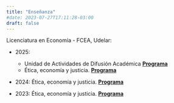 ```yaml
---
title: "Enseñanza"
#date: 2023-07-27T17:11:28-03:00
draft: false
---
```


Licenciatura en Economía - FCEA, Udelar:

- 2025: 
    - Unidad de Actividades de Difusión Académica [**Programa**](https://fcea.udelar.edu.uy/images/micrositios/dpto_economia/FICHA_UNIDAD_DE_ACTIVIDADES_DE_DIFUSI%C3%93N_ACAD%C3%89MICA_2025.pdf)
    - Ética, economía y justicia. [**Programa**](https://www.fcea.udelar.edu.uy/images/micrositios/bedelia/fichas_UC/2025/S41_2025_02_%C3%89tica_Econom%C3%ADa_y_Justicia.pdf)


- 2024: Ética, economía y justicia. [**Programa**](https://www.fcea.udelar.edu.uy/images/micrositios/bedelia/fichas_UC/2024/PAR/S41_2024_02_%C3%89tica_Econom%C3%ADa_y_Justicia.pdf)

- 2023: Ética, economía y justicia. [**Programa**](https://www.fcea.udelar.edu.uy/images/micrositios/bedelia/fichas_UC/2023/PAR/S41_2023_02_%C3%89tica_Econom%C3%ADa_y_Justicia.pdf)


